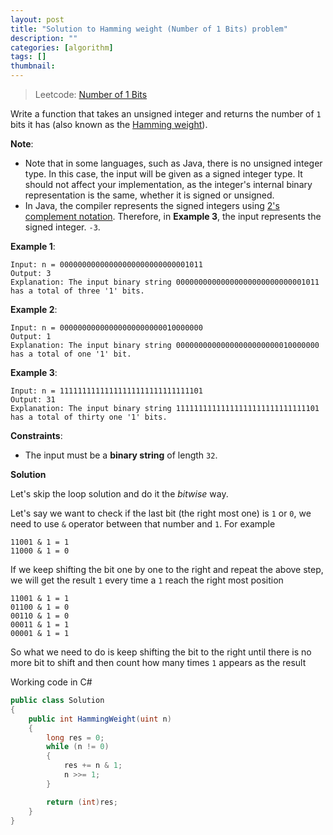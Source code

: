 ```yaml
---
layout: post
title: "Solution to Hamming weight (Number of 1 Bits) problem"
description: ""
categories: [algorithm]
tags: []
thumbnail: 
---
```


> Leetcode: [Number of 1 Bits](https://leetcode.com/problems/number-of-1-bits/)

Write a function that takes an unsigned integer and returns the number of `1` bits it has (also
known as the
[Hamming weight](https://en.wikipedia.org/wiki/Hamming_weight)).

**Note**:
- Note that in some languages, such as Java, there is no unsigned integer type. In this case, the
  input will be given as a signed integer type. It should not affect your implementation, as the
  integer's internal binary representation is the same, whether it is signed or unsigned.
- In Java, the compiler represents the signed integers using
[2's complement notation](https://en.wikipedia.org/wiki/Two%27s_complement). Therefore, in
**Example 3**, the input represents the signed integer. `-3`.

**Example 1**:
```
Input: n = 00000000000000000000000000001011
Output: 3
Explanation: The input binary string 00000000000000000000000000001011 has a total of three '1' bits.
```

**Example 2**:
```
Input: n = 00000000000000000000000010000000
Output: 1
Explanation: The input binary string 00000000000000000000000010000000 has a total of one '1' bit.
```

**Example 3**:
```
Input: n = 11111111111111111111111111111101
Output: 31
Explanation: The input binary string 11111111111111111111111111111101 has a total of thirty one '1' bits.
```

**Constraints**:
- The input must be a **binary string** of length `32`.

<!-- more -->

**Solution**

Let's skip the loop solution and do it the *bitwise* way.

Let's say we want to check if the last bit (the right most one) is `1` or `0`, we need to use
`&` operator between that number and `1`. For example

```
11001 & 1 = 1
11000 & 1 = 0
```

If we keep shifting the bit one by one to the right and repeat the above step, we will get the
result `1` every time a `1` reach the right most position

```
11001 & 1 = 1
01100 & 1 = 0
00110 & 1 = 0
00011 & 1 = 1
00001 & 1 = 1
```

So what we need to do is keep shifting the bit to the right until there is no more bit to shift and
then count how many times `1` appears as the result

Working code in C#

```csharp
public class Solution
{
    public int HammingWeight(uint n)
    {
        long res = 0;
        while (n != 0)
        {
            res += n & 1;
            n >>= 1;
        }

        return (int)res;
    }
}
```
